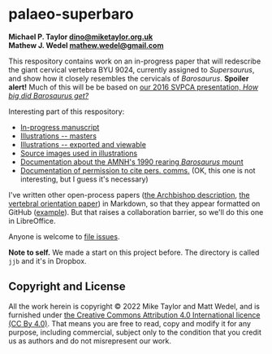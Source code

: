 # palaeo-superbaro

**Michael P. Taylor <dino@miketaylor.org.uk>**  
**Mathew J. Wedel <mathew.wedel@gmail.com>**

This respository contains work on an in-progress paper that will redescribe the giant cervical vertebra BYU 9024, currently assigned to _Supersaurus_, and show how it closely resembles the cervicals of _Barosaurus_.
**Spoiler alert!** Much of this will be be based on [our 2016 SVPCA presentation, _How big did Barosaurus get?_](http://www.miketaylor.org.uk/dino/pubs/svpca2016/abstract.html)

Interesting part of this respository:
* [In-progress manuscript](TaylorWedel-giant-barosaurus.docx)
* [Illustrations -- masters](figures)
* [Illustrations -- exported and viewable](figures/export)
* [Source images used in illustrations](figures/sources)
* [Documentation about the AMNH's 1990 rearing _Barosaurus_ mount](amnh-mount)
* [Documentation of permission to cite pers. comms.](permissions) (OK, this one is not interesting, but I guess it's necessary)

I've written other open-process papers ([the Archbishop description](https://github.com/MikeTaylor/palaeo-archbishop/), [the vertebral orientation paper](https://github.com/MikeTaylor/palaeo-vo/)) in Markdown, so that they appear formatted on GitHub ([example](https://github.com/MikeTaylor/palaeo-vo/blob/master/vo-manuscript.md)). But that raises a collaboration barrier, so we'll do this one in LibreOffice.

Anyone is welcome to [file issues](https://github.com/MikeTaylor/palaeo-superbaro/issues).

**Note to self.**
We made a start on this project before. The directory is called `jjb` and it's in Dropbox.

## Copyright and License

All the work herein is copyright © 2022 Mike Taylor and Matt Wedel, and is furnished under [the Creative Commons Attribution 4.0 International licence (CC By 4.0)](https://creativecommons.org/licenses/by/4.0/). That means you are free to read, copy and modify it for any purpose, including commercial, subject only to the condition that you credit us as authors and do not misrepresent our work.

